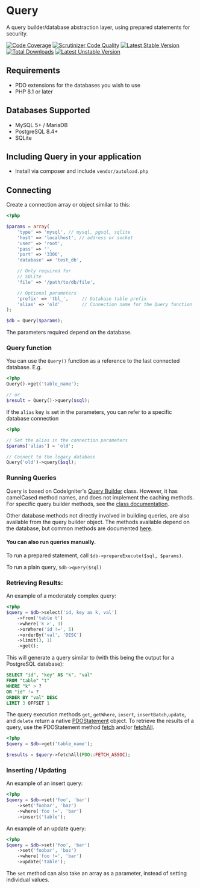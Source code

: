 # Query

A query builder/database abstraction layer, using prepared statements for security.

[![Code Coverage](https://scrutinizer-ci.com/g/aviat4ion/Query/badges/coverage.png?b=develop)](https://scrutinizer-ci.com/g/aviat4ion/Query/?branch=develop)
[![Scrutinizer Code Quality](https://scrutinizer-ci.com/g/aviat4ion/Query/badges/quality-score.png?b=develop)](https://scrutinizer-ci.com/g/aviat4ion/Query/?branch=develop)
[![Latest Stable Version](https://poser.pugx.org/aviat/query/v/stable.png)](https://packagist.org/packages/aviat/query)
[![Total Downloads](https://poser.pugx.org/aviat/query/downloads.png)](https://packagist.org/packages/aviat/query)
[![Latest Unstable Version](https://poser.pugx.org/aviat/query/v/unstable.png)](https://packagist.org/packages/aviat/query)

## Requirements
* PDO extensions for the databases you wish to use
* PHP 8.1 or later

## Databases Supported

* MySQL 5+ / MariaDB
* PostgreSQL 8.4+
* SQLite

## Including Query in your application

* Install via composer and include `vendor/autoload.php`

## Connecting

Create a connection array or object similar to this:

```php
<?php

$params = array(
	'type' => 'mysql', // mysql, pgsql, sqlite
	'host' => 'localhost', // address or socket
	'user' => 'root',
	'pass' => '',
	'port' => '3306',
	'database' => 'test_db',

	// Only required for
	// SQLite
	'file' => '/path/to/db/file',

	// Optional parameters
	'prefix' => 'tbl_', 	// Database table prefix
	'alias' => 'old' 		// Connection name for the Query function
);

$db = Query($params);
```

The parameters required depend on the database.

### Query function

You can use the `Query()` function as a reference to the last connected database. E.g.

```php
<?php
Query()->get('table_name');

// or
$result = Query()->query($sql);
```

If the `alias` key is set in the parameters, you can refer to a specific database connection

```php
<?php

// Set the alias in the connection parameters
$params['alias'] = 'old';

// Connect to the legacy database
Query('old')->query($sql);
```

### Running Queries
Query is based on CodeIgniter's [Query Builder](http://www.codeigniter.com/user_guide/database/query_builder.html) class.
However, it has camelCased method names, and does not implement the caching methods.
For specific query builder methods, see the [class documentation](https://gitdev.timshomepage.net/Query/apiDocumentation/classes/Query_QueryBuilder.html#methods).

Other database methods not directly involved in building queries, are also available from the query builder object.
The methods available depend on the database, but common methods  are documented
[here](https://gitdev.timshomepage.net/Query/apiDocumentation/classes/Query-QueryBuilder.html).

#### You can also run queries manually.

To run a prepared statement, call
`$db->prepareExecute($sql, $params)`.

To run a plain query, `$db->query($sql)`

### Retrieving Results:

An example of a moderately complex query:

```php
<?php
$query = $db->select('id, key as k, val')
	->from('table t')
	->where('k >', 3)
	->orWhere('id !=', 5)
	->orderBy('val', 'DESC')
	->limit(3, 1)
	->get();
```

This will generate a query similar to (with this being the output for a PostgreSQL database):

```sql
SELECT "id", "key" AS "k", "val"
FROM "table" "t"
WHERE "k" > ?
OR "id" != ?
ORDER BY "val" DESC
LIMIT 3 OFFSET 1
```

The query execution methods `get`, `getWhere`, `insert`,
 `insertBatch`,`update`, and `delete` return a native [PDOStatement](http://php.net/manual/en/class.pdostatement.php) object.
To retrieve the results of a query, use the PDOStatement method [fetch](http://php.net/manual/en/pdostatement.fetch.php) and/or
[fetchAll](http://php.net/manual/en/pdostatement.fetchall.php).

```php
<?php
$query = $db->get('table_name');

$results = $query->fetchAll(PDO::FETCH_ASSOC);
```


### Inserting / Updating

An example of an insert query:
```php
<?php
$query = $db->set('foo', 'bar')
	->set('foobar', 'baz')
	->where('foo !=', 'bar')
	->insert('table');
```

An example of an update query:

```php
<?php
$query = $db->set('foo', 'bar')
	->set('foobar', 'baz')
	->where('foo !=', 'bar')
	->update('table');
```

The `set` method can also take an array as a parameter, instead of setting individual values.

